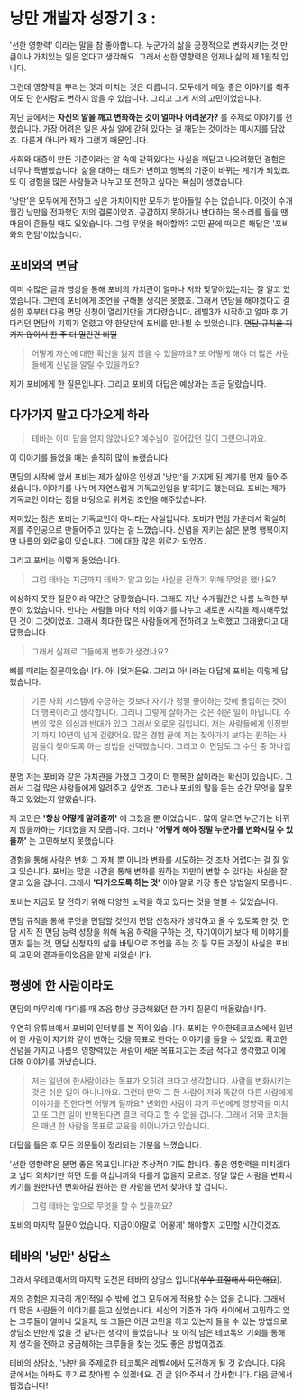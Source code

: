 # 낭만 개발자 성장기 3 : 

'선한 영향력' 이라는 말을 참 좋아합니다. 누군가의 삶을 긍정적으로 변화시키는 것 만큼이나 가치있는 일은 없다고 생각해요. 그래서 선한 영향력은 언제나 삶의 제 1원칙 입니다.   

그런데 영향력을 뿌리는 것과 미치는 것은 다릅니다. 모두에게 매일 좋은 이야기를 해주어도 단 한사람도 변하지 않을 수 있습니다. 그리고 그게 저의 고민이었습니다. 

지난 글에서는 __자신의 알을 깨고 변화하는 것이 얼마나 어려운가?__ 를 주제로 이야기를 전했습니다. 가장 어려운 일은 사실 알에 갇혀 있다는 걸 깨닫는 것이라는 메시지를 담았죠. 다른게 아니라 제가 그랬기 때문입니다.

 사회와 대중이 만든 기준이라는 알 속에 갇혀있다는 사실을 깨닫고 나오려했던 경험은 너무나 특별했습니다. 삶을 대하는 태도가 변하고 행복의 기준이 바뀌는 계기가 되었죠. 또 이 경험을 많은 사람들과 나누고 또 전하고 싶다는 욕심이 생겼습니다.

'낭만'은 모두에게 전하고 싶은 가치이지만 모두가 받아들일 수는 없습니다. 이것이 수개월간 낭만을 전파했던 저의 결론이었죠. 공감하지 못하거나 반대하는 목소리를 들을 땐 마음이 흔들릴 때도 있었습니다. 그럼 무엇을 해야할까? 고민 끝에 떠오른 해답은 '포비와의 면담'이었습니다. 

## 포비와의 면담 

이미 수많은 글과 영상을 통해 포비의 가치관이 얼마나 저와 맞닿아있는지는 잘 알고 있었습니다. 그런데 포비에게 조언을 구해볼 생각은 못했죠. 그래서 면담을 해야겠다고 결심한 후부터 다음 면담 신청이 열리기만을 기다렸습니다. 레벨3가 시작하고 얼마 후 기다리던 면담의 기회가 열렸고 약 한달만에 포비를 만나뵐 수 있었습니다. ~~면담 규칙을 지키지 않아서 한 주 더 밀린건 비밀~~

> 어떻게 자신에 대한 확신을 잃지 않을 수 있을까요? 또 어떻게 해야 더 많은 사람들에게 신념을 알릴 수 있을까요? 

제가 포비에게 한 질문입니다. 그리고 포비의 대답은 예상과는 조금 달랐습니다. 

## 다가가지 말고 다가오게 하라

> 테바는 이미 답을 얻지 않았나요? 예수님이 걸어갔던 길이 그랬으니까요. 

이 이야기를 들었을 때는 솔직히 많이 놀랬습니다.

면담의 시작에 앞서 포비는 제가 살아온 인생과 '낭만'을 가지게 된 계기를 먼저 들어주셨습니다. 이야기를 나누며 자연스럽게 기독교인임을 밝히기도 했는데요. 포비는 제가 기독교인 이라는 점을 바탕으로 위처럼 조언을 해주었습니다. 

재미있는 점은 포비는 기독교인이 아니라는 사실입니다. 포비가 면담 가운데서 확실히 저를 주인공으로 만들어주고 있다는 걸 느꼈습니다. 신념을 지키는 삶은 분명 행복이지만 나름의 외로움이 있습니다. 그에 대한 많은 위로가 되었죠. 

그리고 포비는 이렇게 물었습니다.

> 그럼 테바는 지금까지 테바가 알고 있는 사실을 전하기 위해 무엇을 했나요? 

예상하지 못한 질문이라 약간은 당황했습니다. 그래도 지난 수개월간은 나름 노력한 부분이 있었습니다. 만나는 사람들 마다 저의 이야기를 나누고 새로운 시각을 제시해주었던 것이 그것이었죠. 그래서 최대한 많은 사람들에게 전하려고 노력했고 그래왔다고 대답했습니다. 

> 그래서 실제로 그들에게 변화가 생겼나요? 

뼈를 때리는 질문이었습니다. 아니었거든요. 그리고 아니라는 대답에 포비는 이렇게 답했습니다. 

> 기존 사회 시스템에 수긍하는 것보다 자기가 정말 좋아하는 것에 몰입하는 것이 더 행복이라고 생각합니다. 그러나 그렇게 살아가는 것은 쉬운 일이 아닙니다. 주변의 많은 의심과 반대가 있고 그래서 외로운 길입니다. 저는 사람들에게 인정받기 까지 10년이 넘게 걸렸어요. 많은 경험 끝에 저는 찾아가기 보다는 원하는 사람들이 찾아도록 하는 방법을 선택했습니다. 그리고 이 면담도 그 수단 중 하나입니다.

분명 저는 포비와 같은 가치관을 가졌고 그것이 더 행복한 삶이라는 확신이 있습니다. 그래서 그걸 많은 사람들에게 알려주고 싶었죠. 그러나 포비의 말을 듣는 순간 무엇을 잘못하고 있었는지 알았습니다.

제 고민은 __'항상 어떻게 알려줄까'__ 에 그쳤을 뿐 이었습니다. 많이 알리면 누군가는 바뀌지 않을까하는 기대였을 지 모릅니다. 그러나 __'어떻게 해야 정말 누군가를 변화시킬 수 있을까'__ 는 고민해보지 못했습니다. 

경험을 통해 사람은 변화 그 자체 뿐 아니라 변화를 시도하는 것 조차 어렵다는 걸 잘 알고 있습니다. 포비는 많은 시간을 통해 변화를 원하는 자만이 변할 수 있다는 사실을 잘 알고 있을 겁니다. 그래서 __'다가오도록 하는 것'__  이야 말로 가장 좋은 방법일지 모릅니다. 

포비는 지금도 잘 전하기 위해 다양한 노력을 하고 있다는 것을 옅볼 수 있었습니다. 

면담 규칙을 통해 무엇을 면담할 것인지 면담 신청자가 생각하고 올 수 있도록 한 것, 면담 시작 전 면담 능력 성장을 위해 녹음 허락을 구하는 것, 자기이야기 보다 제 이야기를 먼저 듣는 것, 면담 신청자의 삶을 바탕으로 조언을 주는 것 등 모든 과정이 사실은 포비의 고민의 결과들이었음을 알게 되었습니다.

## 평생에 한 사람이라도

면담의 마무리에 다다를 때 즈음 항상 궁금해왔던 한 가지 질문이 떠올랐습니다. 

우연히 유튜브에서 포비의 인터뷰를 본 적이 있습니다. 포비는 우아한테크코스에서 일년에 한 사람이 자기와 같이 변하는 것을 목표로 한다는 이야기를 들을 수 있었죠. 확고한 신념을 가지고 나름의 영향력있는 사람이 세운 목표치고는 조금 적다고 생각했고 이에 대해 이야기를 꺼냈습니다.

> 저는 일년에 한사람이라는 목표가 오히려 크다고 생각합니다. 사람을 변화시키는 것은 쉬운 일이 아니니까요. 그런데 만약 그 한 사람이 저와 똑같이 다른 사람에게 이야기를 전한다면 어떻게 될까요? 변화한 사람이 자기 주변에게 영향력을 미치고 또 그런 일이 반복된다면 결코 적다고 할 수 없을 겁니다. 그래서 저와 코치들은 매년 한 사람을 목표로 교육을 이어나가고 있습니다.

대답을 들은 후 모든 의문들이 정리되는 기분을 느꼈습니다. 

'선한 영향력'은 분명 좋은 목표입니다만 추상적이기도 합니다. 좋은 영향력을 미치겠다고 냅다 외치기만 하면 도를 아십니까와 다를게 없을지 모르죠. 정말 많은 사람을 변화시키기를 원한다면 변화하길 원하는 한 사람을 먼저 찾아야 할 겁니다.

> 그럼 테바는 앞으로 무엇을 할 수 있을까요? 

포비의 마지막 질문이었습니다. 지금이야말로 '어떻게' 해야할지 고민할 시간이겠죠.


## 테바의 '낭만' 상담소

그래서 우테코에서의 마지막 도전은 테바의 상담소 입니다(~~쑤쑤 표절해서 미안해요~~). 

저의 경험은 지극히 개인적일 수 밖에 없고 모두에게 적용할 수는 없을 겁니다. 그래서 더 많은 사람들의 이야기를 듣고 싶었습니다. 세상의 기준과 자아 사이에서 고민하고 있는 크루들이 얼마나 있을지, 또 그들은 어떤 고민을 하고 있는지 들을 수 있는 방법으로 상담소 만한게 없을 것 같다는 생각이 들었습니다. 또 아직 남은 테코톡의 기회를 통해 제 생각을 전하고 궁금해하는 크루들을 찾는 것도 좋은 방법이겠죠. 

테바의 상담소, '낭만'을 주제로한 테코톡은 레벨4에서 도전하게 될 것 같습니다. 다음 글에서는 아마도 후기로 찾아뵐 수 있겠네요. 긴 글 읽어주셔서 감사합니다. 다음 글에서 뵙겠습니다!